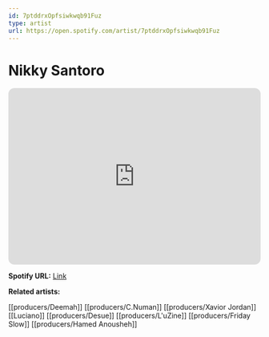 ```yaml
---
id: 7ptddrxOpfsiwkwqb91Fuz
type: artist
url: https://open.spotify.com/artist/7ptddrxOpfsiwkwqb91Fuz
---
```

# Nikky Santoro

<iframe style="border-radius:12px" src="https://open.spotify.com/embed/artist/7ptddrxOpfsiwkwqb91Fuz" width="100%" height="352" frameBorder="0" allowfullscreen="" allow="autoplay; clipboard-write; encrypted-media; fullscreen; picture-in-picture" loading="lazy"></iframe>

**Spotify URL:** [Link](https://open.spotify.com/artist/7ptddrxOpfsiwkwqb91Fuz)

**Related artists:**

[[producers/Deemah]]
[[producers/C.Numan]]
[[producers/Xavior Jordan]]
[[Luciano]]
[[producers/Desue]]
[[producers/L'uZine]]
[[producers/Friday Slow]]
[[producers/Hamed Anousheh]]
